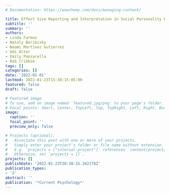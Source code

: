 ```yaml
---
# Documentation: https://wowchemy.com/docs/managing-content/

title: Effect Size Reporting and Interpretation in Social Personality Research
subtitle: ''
summary: ''
authors:
- Linda Farmus
- Nataly Beribisky
- Naomi Martinez Gutierrez
- Udi Alter
- Emily Panzarella
- Rob Cribbie
tags: []
categories: []
date: '2022-01-01'
lastmod: 2022-01-23T15:38:15-05:00
featured: false
draft: false

# Featured image
# To use, add an image named `featured.jpg/png` to your page's folder.
# Focal points: Smart, Center, TopLeft, Top, TopRight, Left, Right, BottomLeft, Bottom, BottomRight.
image:
  caption: ''
  focal_point: ''
  preview_only: false

# Projects (optional).
#   Associate this post with one or more of your projects.
#   Simply enter your project's folder or file name without extension.
#   E.g. `projects = ["internal-project"]` references `content/project/deep-learning/index.md`.
#   Otherwise, set `projects = []`.
projects: []
publishDate: '2022-01-23T20:38:15.342178Z'
publication_types:
- '2'
abstract: ''
publication: '*Current Psychology*'
---
```

